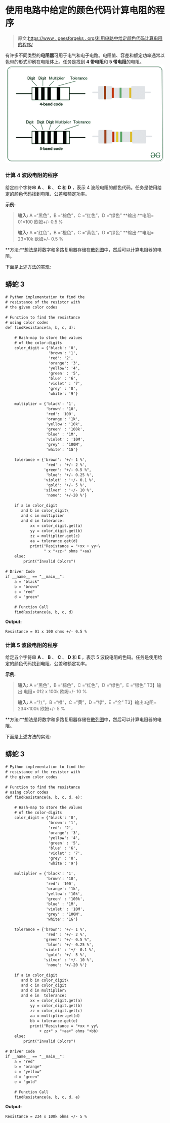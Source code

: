 # 使用电路中给定的颜色代码计算电阻的程序

> 原文:[https://www . geesforgeks . org/利用电路中给定颜色代码计算电阻的程序/](https://www.geeksforgeeks.org/program-to-calculate-resistance-using-given-color-code-in-circuits/)

有许多不同类型的**电阻器**可用于电气和电子电路。电阻值、容差和额定功率通常以色带的形式印刷在电阻体上。任务是找到 **4 带电阻**和 **5 带电阻**的电阻。
[![](img/900164b4d19733d8251ba783ca475178.png)](https://media.geeksforgeeks.org/wp-content/uploads/20200602172903/abckl.jpg)

### 计算 4 波段电阻的程序

给定四个字符串 **A** 、 **B** 、 **C** 和 **D** ，表示 4 波段电阻的颜色代码。任务是使用给定的颜色代码找到电阻、公差和额定功率。

**示例:**

> **输入:** A =“黑色”，B =“棕色”，C =“红色”，D =“绿色”
> **输出:**电阻= 01×100 欧姆+/- 0.5 %
> 
> **输入:** A =“红色”，B =“橙色”，C =“黄色”，D =“绿色”
> **输出:**电阻= 23×10k 欧姆+/- 0.5 %

**方法:**想法是将数字和多路复用器存储在[散列图](https://www.geeksforgeeks.org/java-util-hashmap-in-java-with-examples/)中，然后可以计算电阻器的电阻。

下面是上述方法的实现:

## 蟒蛇 3

```
# Python implementation to find the 
# resistance of the resistor with
# the given color codes

# Function to find the resistance 
# using color codes
def findResistance(a, b, c, d):

    # Hash-map to store the values 
    # of the color-digits
    color_digit = {'black': '0',
                   'brown': '1', 
                   'red': '2',
                   'orange': '3', 
                   'yellow': '4',
                   'green' : '5', 
                   'blue' : '6',
                   'violet' : '7', 
                   'grey' : '8',
                   'white': '9'}

    multiplier = {'black': '1',
                  'brown': '10', 
                  'red': '100', 
                  'orange': '1k', 
                  'yellow': '10k', 
                  'green' : '100k', 
                  'blue' : '1M', 
                  'violet' : '10M', 
                  'grey' : '100M', 
                  'white': '1G'}

    tolerance = {'brown': '+/- 1 %', 
                  'red' : '+/- 2 %', 
                 'green': "+/- 0.5 %", 
                  'blue': '+/- 0.25 %', 
                 'violet' : '+/- 0.1 %', 
                  'gold': '+/- 5 %', 
                 'silver' : '+/- 10 %', 
                  'none': '+/-20 %'}

    if a in color_digit
       and b in color_digit\
       and c in multiplier 
       and d in tolerance:
           xx = color_digit.get(a)
           yy = color_digit.get(b)
           zz = multiplier.get(c)
           aa = tolerance.get(d)
           print("Resistance = "+xx + yy+\
                 " x "+zz+" ohms "+aa)
    else:
        print("Invalid Colors")

# Driver Code
if __name__ == "__main__":
    a = "black"
    b = "brown"
    c = "red"
    d = "green"

    # Function Call
    findResistance(a, b, c, d)
```

**Output:**

```
Resistance = 01 x 100 ohms +/- 0.5 %

```

### 计算 5 波段电阻的程序

给定五个字符串 **A** 、 **B** 、 **C** 、 **D** 和 **E** ，表示 5 波段电阻的色码。任务是使用给定的颜色代码找到电阻、公差和额定功率。

**示例:**

> **输入:** A =“黑色”，B =“棕色”，C =“红色”，D =“绿色”，E =“银色”
> T3】输出:电阻= 012 x 100k 欧姆+/- 10 %
> 
> **输入:** A =“红”，B =“橙”，C =“黄”，D =“绿”，E =“金”
> T3】输出:电阻= 234×100k 欧姆+/- 5 %

**方法:**想法是将数字和多路复用器存储在[散列图](https://www.geeksforgeeks.org/java-util-hashmap-in-java-with-examples/)中，然后可以计算电阻器的电阻。

下面是上述方法的实现:

## 蟒蛇 3

```
# Python implementation to find the 
# resistance of the resistor with
# the given color codes

# Function to find the resistance 
# using color codes
def findResistance(a, b, c, d, e):

    # Hash-map to store the values 
    # of the color-digits
    color_digit = {'black': '0',
                   'brown': '1', 
                   'red': '2',
                   'orange': '3', 
                   'yellow': '4',
                   'green' : '5', 
                   'blue' : '6',
                   'violet' : '7', 
                   'grey' : '8',
                   'white': '9'}

    multiplier = {'black': '1',
                  'brown': '10', 
                  'red': '100', 
                  'orange': '1k', 
                  'yellow': '10k', 
                  'green' : '100k', 
                  'blue' : '1M', 
                  'violet' : '10M', 
                  'grey' : '100M', 
                  'white': '1G'}

    tolerance = {'brown': '+/- 1 %', 
                  'red' : '+/- 2 %', 
                 'green': "+/- 0.5 %", 
                  'blue': '+/- 0.25 %', 
                 'violet' : '+/- 0.1 %', 
                  'gold': '+/- 5 %', 
                 'silver' : '+/- 10 %', 
                  'none': '+/-20 %'}

    if a in color_digit
       and b in color_digit\
       and c in color_digit
       and d in multiplier\
       and e in  tolerance:
           xx = color_digit.get(a)
           yy = color_digit.get(b)
           zz = color_digit.get(c)
           aa = multiplier.get(d)
           bb = tolerance.get(e)
           print("Resistance = "+xx + yy\
               + zz+" x "+aa+" ohms "+bb)
    else:
        print("Invalid Colors")

# Driver Code
if __name__ == "__main__":
    a = "red"
    b = "orange"
    c = "yellow"
    d = "green"
    e = "gold"

    # Function Call
    findResistance(a, b, c, d, e)
```

**Output:**

```
Resistance = 234 x 100k ohms +/- 5 %

```